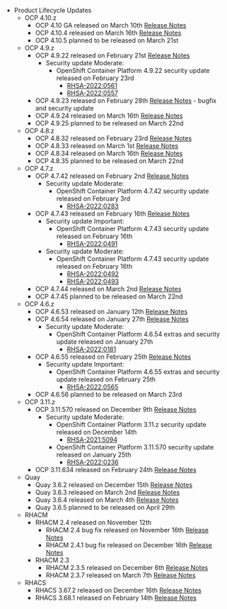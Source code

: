 - Product Lifecycle Updates
    - OCP 4.10.z
        - OCP 4.10 GA released on March 10th [Release Notes](https://access.redhat.com/errata/RHEA-2022:0748)
        - OCP 4.10.4 released on March 16th [Release Notes](https://access.redhat.com/errata/RHBA-2022:0811)
        - OCP 4.10.5 planned to be released on March 21st
    - OCP 4.9.z
        - OCP 4.9.22 released on February 21st [Release Notes](https://access.redhat.com/errata/RHBA-2022:0588)
            - Security update Moderate:
                - OpenShift Container Platform 4.9.22 security update released on February 23rd
                    - [RHSA-2022:0561](https://access.redhat.com/errata/RHSA-2022:0561)
                    - [RHSA-2022:0557](https://access.redhat.com/errata/RHSA-2022:0557)
        - OCP 4.9.23 released on February 28th [Release Notes](https://access.redhat.com/errata/RHSA-2022:0655) - bugfix and security update
        - OCP 4.9.24 released on March 16th [Release Notes](https://access.redhat.com/errata/RHBA-2022:0798)
        - OCP 4.9.25 planned to be released on March 22nd
    - OCP 4.8.z
        - OCP 4.8.32 released on February 23rd [Release Notes](https://access.redhat.com/errata/RHBA-2022:0559)
        - OCP 4.8.33 released on March 1st [Release Notes](https://access.redhat.com/errata/RHBA-2022:0651)
        - OCP 4.8.34 released on March 16th [Release Notes](https://access.redhat.com/errata/RHBA-2022:0795)
        - OCP 4.8.35 planned to be released on March 22nd
    - OCP 4.7.z
        - OCP 4.7.42 released on February 2nd [Release Notes](https://access.redhat.com/errata/RHBA-2022:0286)
            - Security update Moderate:
                - OpenShift Container Platform 4.7.42 security update released on February 3rd
                    - [RHSA-2022:0283](https://access.redhat.com/errata/RHSA-2022:0283)
        - OCP 4.7.43 released on February 16th [Release Notes](https://access.redhat.com/errata/RHBA-2022:0494)
            - Security update Important:
                - OpenShift Container Platform 4.7.43 security update released on February 16th
                    - [RHSA-2022:0491](https://access.redhat.com/errata/RHSA-2022:0491)
            - Security update Moderate:
                - OpenShift Container Platform 4.7.43 security update released on February 16th
                    - [RHSA-2022:0492](https://access.redhat.com/errata/RHSA-2022:0492)
                    - [RHSA-2022:0493](https://access.redhat.com/errata/RHSA-2022:0493)
        - OCP 4.7.44 released on March 2nd [Release Notes](https://access.redhat.com/errata/RHBA-2022:0647)
        - OCP 4.7.45 planned to be released on March 22nd
    - OCP 4.6.z
        - OCP 4.6.53 released on January 12th [Release Notes](https://access.redhat.com/errata/RHBA-2022:0025)
        - OCP 4.6.54 released on January 27th [Release Notes](https://access.redhat.com/errata/RHBA-2022:0180)
            - Security update Moderate:
                - OpenShift Container Platform 4.6.54 extras and security update released on January 27th
                    - [RHSA-2022:0181](https://access.redhat.com/errata/RHSA-2022:0181)
        - OCP 4.6.55 released on February 25th [Release Notes](https://access.redhat.com/errata/RHBA-2022:0566)
            - Security update Important:
                - OpenShift Container Platform 4.6.55 extras and security update released on February 25th
                    - [RHSA-2022:0565](https://access.redhat.com/errata/RHSA-2022:0565)
        - OCP 4.6.56 planned to be released on March 23rd
    - OCP 3.11.z
        - OCP 3.11.570 released on December 9th [Release Notes](https://access.redhat.com/errata/RHBA-2021:4929)
            - Security update Moderate:
                - OpenShift Container Platform 3.11.z security update released on December 14th
                    - [RHSA-2021:5094](https://access.redhat.com/errata/RHSA-2021:5094)
               - OpenShift Container Platform 3.11.570 security update released on January 25th
                    - [RHSA-2022:0236](https://access.redhat.com/errata/RHSA-2022:0236)
        - OCP 3.11.634 released on February 24th [Release Notes](https://access.redhat.com/errata/RHBA-2022:0556)
    - Quay
        - Quay 3.6.2 released on December 15th [Release Notes](https://access.redhat.com/errata/RHBA-2021:5034)
        - Quay 3.6.3 released on March 2nd [Release Notes](https://access.redhat.com/errata/RHBA-2022:0554)
        - Quay 3.6.4 released on March 4th [Release Notes](https://access.redhat.com/errata/RHBA-2022:0734)
        - Quay 3.6.5 planned to be released on April 29th
    - RHACM
        - RHACM 2.4 released on November 12th
            - RHACM 2.4 bug fix released on November 16th [Release Notes](https://access.redhat.com/errata/RHBA-2021:4674)
            - RHACM 2.4.1 bug fix released on December 16th [Release Notes](https://access.redhat.com/errata/RHBA-2021:51984)
        - RHACM 2.3
            - RHACM 2.3.5 released on December 6th [Release Notes](https://access.redhat.com/errata/RHBA-2021:4966)
            - RHACM 2.3.7 released on March 7th [Release Notes](https://access.redhat.com/errata/RHBA-2022:0762)
    - RHACS
        - RHACS 3.67.2 released on December 16th [Release Notes](https://access.redhat.com/errata/RHBA-2021:5201)
        - RHACS 3.68.1 released on February 14th [Release Notes](https://access.redhat.com/errata/RHBA-2022:0521)
  